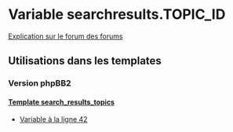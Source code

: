 # Variable searchresults.TOPIC_ID
[Explication sur le forum des forums](http://forum.forumactif.com/t294113-listing-des-variables#searchresults.TOPIC_ID)
## Utilisations dans les templates
### Version phpBB2
#### [Template search_results_topics](subsilver/search_results_topics.md)
* [Variable à la ligne 42](../subsilver/search_results_topics.tpl#L42)